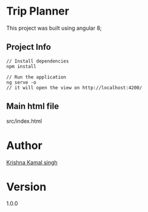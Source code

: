 # Trip Planner
This project was built using angular 8;

## Project Info

```
// Install dependencies
npm install 

// Run the application
ng serve -o
// it will open the view on http://localhost:4200/

```

## Main html file
src/index.html

# Author
[Krishna Kamal singh](https://github.com/imkrish7)

# Version 
1.0.0





